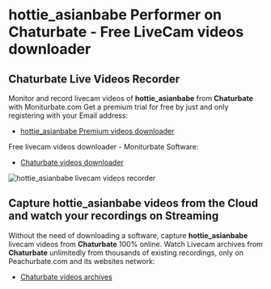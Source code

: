 # hottie_asianbabe Performer on Chaturbate - Free LiveCam videos downloader

## Chaturbate Live Videos Recorder

Monitor and record livecam videos of **hottie_asianbabe** from **Chaturbate** with Moniturbate.com
Get a premium trial for free by just and only registering with your Email address:
* [hottie_asianbabe Premium videos downloader](https://moniturbate.com/request-demo-licence-key.html)

Free livecam videos downloader - Moniturbate Software:
* [Chaturbate videos downloader](https://moniturbate.com/moniturbate-download-software.html)

![hottie_asianbabe livecam videos recorder](https://peachurnet.com/templates/moniturbate-software.png)


## Capture hottie_asianbabe videos from the Cloud and watch your recordings on Streaming

Without the need of downloading a software, capture **hottie_asianbabe** livecam videos from **Chaturbate** 100% online.
Watch Livecam archives from **Chaturbate** unlimitedly from thousands of existing recordings, only on Peachurbate.com and its websites network:
* [Chaturbate videos archives](https://peachurnet.com/)